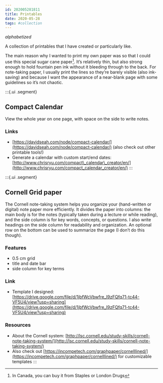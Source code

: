 ```yaml
---
id: 202005281811
title: Printables
date: 2020-05-28
tags: #collection
---
```

*alphabetized*

A collection of printables that I have created or particularly like.

The main reason why I wanted to print my own paper was so that I could use this special sugar cane paper[^1]. It’s relatively thin, but also strong enough to hold fountain pen ink without it bleeding through to the back. For note-taking paper, I usually print the lines so they’re barely visible (also ink-saving) and because I want the appearance of a near-blank page with some guidelines so it’s not chaotic.

:::{.ui .segment}
## Compact Calendar
View the whole year on one page, with space on the side to write notes. 

### Links
- [https://davidseah.com/node/compact-calendar/](https://davidseah.com/node/compact-calendar/) (also check out other printable tools!)
- Generate a calendar with custom start/end dates: [http://www.chrisryu.com/compact\_calendar\_creator/en/](http://www.chrisryu.com/compact_calendar_creator/en/)
:::

:::{.ui .segment}
## Cornell Grid paper
The Cornell note-taking system helps you organize your (hand-written or digital) note paper more efficiently. It divides the paper into columns: the main body is for the notes (typically taken during a lecture or while reading), and the side column is for key words, concepts, or questions. I also write headings on the side column for readability and organization. An optional row on the bottom can be used to summarize the page (I don’t do this though).

### Features
- 0.5 cm grid
- title and date bar
- side column for key terms

### Link
- Template I designed: [https://drive.google.com/file/d/1jbfWcVbwfre_I9zFQfq71-tc44-VF5U4/view?usp=sharing](https://drive.google.com/file/d/1jbfWcVbwfre_I9zFQfq71-tc44-VF5U4/view?usp=sharing)

### Resources
- About the Cornell system: [http://lsc.cornell.edu/study-skills/cornell-note-taking-system/](http://lsc.cornell.edu/study-skills/cornell-note-taking-system/)
- Also check out [https://incompetech.com/graphpaper/cornelllined/](https://incompetech.com/graphpaper/cornelllined/) for customizable templates
:::

[^1]: In Canada, you can buy it from Staples or London Drugs